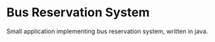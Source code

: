 Bus Reservation System
======================
Small application implementing bus reservation system, written in java.
